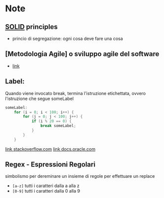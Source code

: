 # Note

## [SOLID](https://it.wikipedia.org/wiki/SOLID) principles
- princio di segregazione: ogni cosa deve fare una cosa

## [Metodologia Agile] o sviluppo agile del software
- [link](https://it.wikipedia.org/wiki/Metodologia_agile)

## Label:
Quando viene invocato break, termina l'istruzione etichettata,
ovvero l'istruzione che segue someLabel
```java
someLabel:
    for (i = 0; i < 100; i++) {
        for (j = 0; j < 100; j++) {
            if (i % 20 == 0) {
                break someLabel;
            }
        }
    }
```
[link stackoverflow.com](https://stackoverflow.com/questions/27696712/java-label-outer-middle-inner)
[link docs.oracle.com](https://docs.oracle.com/javase/tutorial/java/nutsandbolts/branch.html)


## Regex - Espressioni Regolari
simbolismo per dereminare un insieme di regole per effettuare un replace
- `[a-z]` tutti i caratteri dalla a alla z
- `[0-9]` tutti i caratteri dalla 0 alla 9